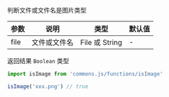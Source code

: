 判断文件或文件名是图片类型

| 参数 | 说明 | 类型 | 默认值 |
| --- | --- | --- | --- |
| file | 文件或文件名 | File 或  String | - |

返回结果 `Boolean` 类型

```js
import isImage from 'commons.js/functions/isImage'

isImage('xxx.png') // true

```